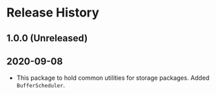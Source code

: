 # Release History

## 1.0.0 (Unreleased)

## 2020-09-08

- This package to hold common utilities for storage packages. Added `BufferScheduler`.
